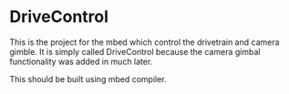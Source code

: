 # DriveControl

This is the project for the mbed which control the drivetrain and camera gimble. It is simply called DriveControl because the camera gimbal functionality was added in much later.

This should be built using mbed compiler.
